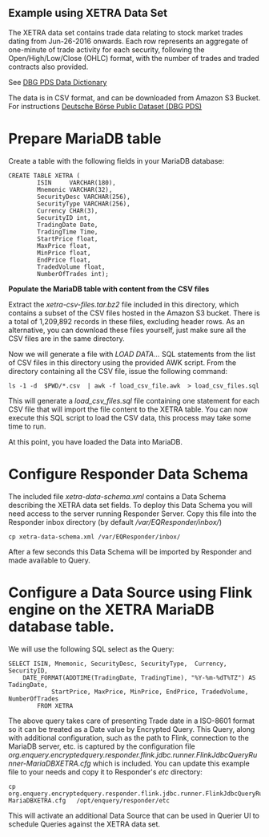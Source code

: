 ## Example using XETRA Data Set

The XETRA data set contains trade data relating to stock market trades dating from Jun-26-2016 onwards. Each row represents an aggregate of one-minute of trade activity for each security, following the Open/High/Low/Close (OHLC) format, with the number of trades and traded contracts also provided.

See [DBG PDS Data Dictionary](https://github.com/Deutsche-Boerse/dbg-pds/blob/master/docs/data_dictionary.md#xetra)

The data is in CSV format, and can be downloaded from Amazon S3 Bucket.  For instructions [Deutsche Börse Public Dataset (DBG PDS)](https://github.com/Deutsche-Boerse/dbg-pds)

# Prepare MariaDB table

Create a table with the following fields in your MariaDB database:

	CREATE TABLE XETRA (
    		ISIN     VARCHAR(180),
    		Mnemonic VARCHAR(32),
    		SecurityDesc VARCHAR(256),
    		SecurityType VARCHAR(256),
    		Currency CHAR(3),
    		SecurityID int,
    		TradingDate Date,
    		TradingTime Time,
    		StartPrice float,
    		MaxPrice float,
    		MinPrice float,
    		EndPrice float,
    		TradedVolume float,
    		NumberOfTrades int);
	
**Populate the MariaDB table with content from the CSV files**

Extract the _xetra-csv-files.tar.bz2_ file included in this directory, which contains a subset of the CSV files hosted in the Amazon S3 bucket. There is a total of 1,209,892 records in these files, excluding header rows. As an alternative, you can download these files yourself, just make sure all the CSV files are in the same directory.

Now we will generate a file with _LOAD DATA..._ SQL statements from the list of CSV files in this directory using the provided AWK script.  From the directory containing all the CSV file, issue the following command:

	ls -1 -d  $PWD/*.csv  | awk -f load_csv_file.awk  > load_csv_files.sql
	
This will generate a _load_csv_files.sql_ file containing one statement for each CSV file that will import the file content to the XETRA table.
You can now execute this SQL script to load the CSV data, this process may take some time to run.

At this point, you have loaded the Data into MariaDB.

# Configure Responder Data Schema

The included file _xetra-data-schema.xml_ contains a Data Schema describing the XETRA data set fields.  To deploy this Data Schema you will need access to the server running Responder Server.
Copy this file into the Responder inbox directory (by default _/var/EQResponder/inbox/_)

	cp xetra-data-schema.xml /var/EQResponder/inbox/  
	
After a few seconds this Data Schema will be imported by Responder and made available to Query.

# Configure a Data Source using Flink engine on the XETRA MariaDB database table.

We will use the following SQL select as the Query:

	SELECT ISIN, Mnemonic, SecurityDesc, SecurityType,  Currency, SecurityID, 
		DATE_FORMAT(ADDTIME(TradingDate, TradingTime), "%Y-%m-%dT%TZ") AS TadingDate,
         		StartPrice, MaxPrice, MinPrice, EndPrice, TradedVolume, NumberOfTrades
         	FROM XETRA
 
The above query takes care of presenting Trade date in a ISO-8601 format so it can be treated as a Date value by Encrypted Query.  This Query, along with additional configuration, such as the path to Flink, connection to the MariaDB server, etc. is captured by the configuration file _org.enquery.encryptedquery.responder.flink.jdbc.runner.FlinkJdbcQueryRunner-MariaDBXETRA.cfg_ which is included.  You can update this example file to your needs and copy it to Responder's _etc_ directory:

	cp org.enquery.encryptedquery.responder.flink.jdbc.runner.FlinkJdbcQueryRunner-MariaDBXETRA.cfg   /opt/enquery/responder/etc
	
This will activate an additional Data Source that can be used in Querier UI to schedule Queries against the XETRA data set.


